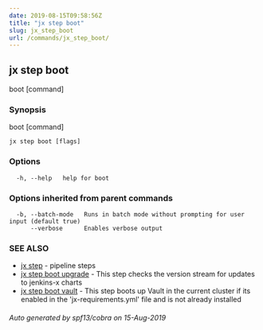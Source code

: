 ```yaml
---
date: 2019-08-15T09:58:56Z
title: "jx step boot"
slug: jx_step_boot
url: /commands/jx_step_boot/
---
```

## jx step boot

boot [command]

### Synopsis

boot [command]

```
jx step boot [flags]
```

### Options

```
  -h, --help   help for boot
```

### Options inherited from parent commands

```
  -b, --batch-mode   Runs in batch mode without prompting for user input (default true)
      --verbose      Enables verbose output
```

### SEE ALSO

* [jx step](/commands/jx_step/)	 - pipeline steps
* [jx step boot upgrade](/commands/jx_step_boot_upgrade/)	 - This step checks the version stream for updates to jenkins-x charts
* [jx step boot vault](/commands/jx_step_boot_vault/)	 - This step boots up Vault in the current cluster if its enabled in the 'jx-requirements.yml' file and is not already installed

###### Auto generated by spf13/cobra on 15-Aug-2019
